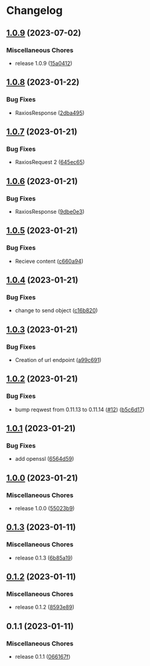 # Changelog

## [1.0.9](https://github.com/4sgard-dev/asgard-discord-bot-rust/compare/v1.0.8...v1.0.9) (2023-07-02)


### Miscellaneous Chores

* release 1.0.9 ([15a0412](https://github.com/4sgard-dev/asgard-discord-bot-rust/commit/15a0412999dfcbb390509c9dca6ef4a42fe5b852))

## [1.0.8](https://github.com/4sgard-dev/asgard-discord-bot-rust/compare/v1.0.7...v1.0.8) (2023-01-22)


### Bug Fixes

* RaxiosResponse ([2dba495](https://github.com/4sgard-dev/asgard-discord-bot-rust/commit/2dba4955d132a03c28e58367517cb05c2b09f32c))

## [1.0.7](https://github.com/4sgard-dev/asgard-discord-bot-rust/compare/v1.0.6...v1.0.7) (2023-01-21)


### Bug Fixes

* RaxiosRequest 2 ([645ec65](https://github.com/4sgard-dev/asgard-discord-bot-rust/commit/645ec656bffcc43a4846f2e8c14fbf172b779a4f))

## [1.0.6](https://github.com/4sgard-dev/asgard-discord-bot-rust/compare/v1.0.5...v1.0.6) (2023-01-21)


### Bug Fixes

* RaxiosResponse ([9dbe0e3](https://github.com/4sgard-dev/asgard-discord-bot-rust/commit/9dbe0e3bb6b68ca83b507a80c15bbae2842b41c9))

## [1.0.5](https://github.com/4sgard-dev/asgard-discord-bot-rust/compare/v1.0.4...v1.0.5) (2023-01-21)


### Bug Fixes

* Recieve content ([c660a94](https://github.com/4sgard-dev/asgard-discord-bot-rust/commit/c660a9443a326ee0614d2e2143d9ca1e07d932e3))

## [1.0.4](https://github.com/4sgard-dev/asgard-discord-bot-rust/compare/v1.0.3...v1.0.4) (2023-01-21)


### Bug Fixes

* change to send object ([c16b820](https://github.com/4sgard-dev/asgard-discord-bot-rust/commit/c16b82050b42874976a1daf9aa2eb0d38f04e47b))

## [1.0.3](https://github.com/4sgard-dev/asgard-discord-bot-rust/compare/v1.0.2...v1.0.3) (2023-01-21)


### Bug Fixes

* Creation of url endpoint ([a99c691](https://github.com/4sgard-dev/asgard-discord-bot-rust/commit/a99c691bd7c213bcb3f75177b1490da23fb28990))

## [1.0.2](https://github.com/4sgard-dev/asgard-discord-bot-rust/compare/v1.0.1...v1.0.2) (2023-01-21)


### Bug Fixes

* bump reqwest from 0.11.13 to 0.11.14 ([#12](https://github.com/4sgard-dev/asgard-discord-bot-rust/issues/12)) ([b5c6d17](https://github.com/4sgard-dev/asgard-discord-bot-rust/commit/b5c6d1765ff76e139131f905d343962b58706887))

## [1.0.1](https://github.com/4sgard-dev/asgard-discord-bot-rust/compare/v1.0.0...v1.0.1) (2023-01-21)


### Bug Fixes

* add openssl ([6564d59](https://github.com/4sgard-dev/asgard-discord-bot-rust/commit/6564d59e9884c75a1e5a762cc4aff5f93a2b6852))

## [1.0.0](https://github.com/4sgard-dev/asgard-discord-bot-rust/compare/v0.1.3...v1.0.0) (2023-01-21)


### Miscellaneous Chores

* release 1.0.0 ([55023b9](https://github.com/4sgard-dev/asgard-discord-bot-rust/commit/55023b9d6ece44a646da0f847145d8f80d0965ea))

## [0.1.3](https://github.com/4sgard-dev/asgard-discord-bot-rust/compare/v0.1.2...v0.1.3) (2023-01-11)


### Miscellaneous Chores

* release 0.1.3 ([6b85a19](https://github.com/4sgard-dev/asgard-discord-bot-rust/commit/6b85a198fbb93b50af74e2ba18151dcbc25efc2c))

## [0.1.2](https://github.com/4sgard-dev/asgard-discord-bot-rust/compare/v0.1.1...v0.1.2) (2023-01-11)


### Miscellaneous Chores

* release 0.1.2 ([8593e89](https://github.com/4sgard-dev/asgard-discord-bot-rust/commit/8593e89fbdb548af78fd179d2aa926bc3dafe155))

## 0.1.1 (2023-01-11)


### Miscellaneous Chores

* release 0.1.1 ([066167f](https://github.com/4sgard-dev/asgard-discord-bot-rust/commit/066167f46d5ac4708cbdcf11122b0b3264c9964f))
